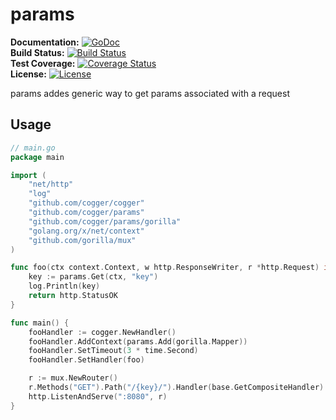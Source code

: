 # params 

**Documentation:** [![GoDoc](https://godoc.org/github.com/cogger/params?status.png)](http://godoc.org/github.com/cogger/params)  
**Build Status:** [![Build Status](https://travis-ci.org/cogger/params.svg?branch=master)](https://travis-ci.org/cogger/params)  
**Test Coverage:** [![Coverage Status](https://coveralls.io/repos/cogger/params/badge.svg?branch=master)](https://coveralls.io/r/cogger/params?branch=master)  
**License:**       [![License](http://img.shields.io/:license-apache-blue.svg)](http://www.apache.org/licenses/LICENSE-2.0.html)


params addes generic way to get params associated with a request

## Usage
~~~ go
// main.go
package main

import (
	"net/http"
	"log"
	"github.com/cogger/cogger"
	"github.com/cogger/params"
	"github.com/cogger/params/gorilla"
	"golang.org/x/net/context"
	"github.com/gorilla/mux"
)

func foo(ctx context.Context, w http.ResponseWriter, r *http.Request) int{
	key := params.Get(ctx, "key")
	log.Println(key)
	return http.StatusOK
}

func main() {
	fooHandler := cogger.NewHandler()
	fooHandler.AddContext(params.Add(gorilla.Mapper))
	fooHandler.SetTimeout(3 * time.Second)
	fooHandler.SetHandler(foo)

 	r := mux.NewRouter()
	r.Methods("GET").Path("/{key}/").Handler(base.GetCompositeHandler)
  	http.ListenAndServe(":8080", r)
}

~~~
